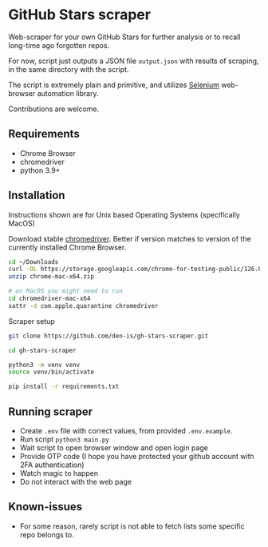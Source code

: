 # GitHub Stars scraper

Web-scraper for your own GitHub Stars for further analysis or to recall long-time ago forgotten repos.

For now, script just outputs a JSON file `output.json` with results of scraping, in the same directory with the script.

The script is extremely plain and primitive, and utilizes [Selenium](https://www.selenium.dev/) web-browser automation library.

Contributions are welcome.

## Requirements
- Chrome Browser
- chromedriver
- python 3.9+

## Installation
Instructions shown are for Unix based Operating Systems (specifically MacOS)

Download stable [chromedriver](https://googlechromelabs.github.io/chrome-for-testing/).
Better if version matches to version of the currently installed Chrome Browser.

```sh
cd ~/Downloads
curl -OL https://storage.googleapis.com/chrome-for-testing-public/126.0.6478.63/mac-x64/chrome-mac-x64.zip
unzip chrome-mac-x64.zip

# on MacOS you might need to run
cd chromedriver-mac-x64
xattr -d com.apple.quarantine chromedriver
```

Scraper setup
```sh
git clone https://github.com/den-is/gh-stars-scraper.git

cd gh-stars-scraper

python3 -m venv venv
source venv/bin/activate

pip install -r requirements.txt
```

## Running scraper
- Create `.env` file with correct values, from provided `.env.example`.
- Run script `python3 main.py`
- Wait script to open browser window and open login page
- Provide OTP code (I hope you have protected your github account with 2FA authentication)
- Watch magic to happen
- Do not interact with the web page

## Known-issues
- For some reason, rarely script is not able to fetch lists some specific repo belongs to.
